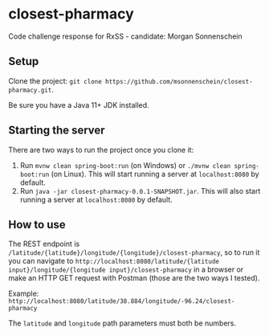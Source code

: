 # closest-pharmacy

Code challenge response for RxSS - candidate: Morgan Sonnenschein

## Setup
Clone the project: `git clone https://github.com/msonnenschein/closest-pharmacy.git`.

Be sure you have a Java 11+ JDK installed.

## Starting the server
There are two ways to run the project once you clone it:

1. Run `mvnw clean spring-boot:run` (on Windows) or `./mvnw clean spring-boot:run` (on Linux). This will start running a server at `localhost:8080` by default.
2. Run `java -jar closest-pharmacy-0.0.1-SNAPSHOT.jar`. This will also start running a server at `localhost:8080` by default.

## How to use
The REST endpoint is `/latitude/{latitude}/longitude/{longitude}/closest-pharmacy`, so to run it you can navigate to 
`http://localhost:8080/latitude/{latitude input}/longitude/{longitude input}/closest-pharmacy` in a browser or 
make an HTTP GET request with Postman (those are the two ways I tested).

Example:
`http://localhost:8080/latitude/38.884/longitude/-96.24/closest-pharmacy`

The `latitude` and `longitude` path parameters must both be numbers.